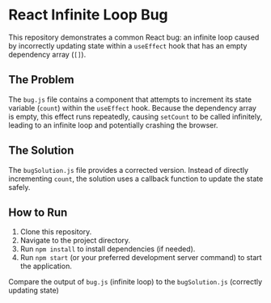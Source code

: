 # React Infinite Loop Bug

This repository demonstrates a common React bug: an infinite loop caused by incorrectly updating state within a `useEffect` hook that has an empty dependency array (`[]`).

## The Problem

The `bug.js` file contains a component that attempts to increment its state variable (`count`) within the `useEffect` hook.  Because the dependency array is empty, this effect runs repeatedly, causing `setCount` to be called infinitely, leading to an infinite loop and potentially crashing the browser.

## The Solution

The `bugSolution.js` file provides a corrected version. Instead of directly incrementing `count`, the solution uses a callback function to update the state safely. 

## How to Run

1. Clone this repository.
2. Navigate to the project directory.
3. Run `npm install` to install dependencies (if needed).
4. Run `npm start` (or your preferred development server command) to start the application. 

Compare the output of `bug.js` (infinite loop) to the `bugSolution.js` (correctly updating state)